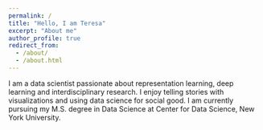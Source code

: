 ```yaml
---
permalink: /
title: "Hello, I am Teresa"
excerpt: "About me"
author_profile: true
redirect_from: 
  - /about/
  - /about.html
---
```


I am a data scientist passionate about representation learning, deep learning and interdisciplinary research. I enjoy telling stories with visualizations and using data science for social good. I am currently pursuing my M.S. degree in Data Science at Center for Data Science, New York University.

